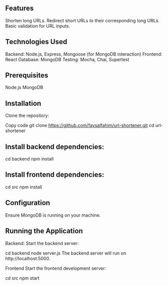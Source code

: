## Features

Shorten long URLs.
Redirect short URLs to their corresponding long URLs.
Basic validation for URL inputs.

## Technologies Used
Backend: Node.js, Express, Mongoose (for MongoDB interaction)
Frontend: React
Database: MongoDB
Testing: Mocha, Chai, Supertest

## Prerequisites
Node.js
MongoDB

## Installation
Clone the repository:

Copy code
git clone https://github.com/faysalfahim/url-shortener.git
cd url-shortener

## Install backend dependencies:

cd backend
npm install

## Install frontend dependencies:

cd src
npm install

## Configuration

Ensure MongoDB is running on your machine.

## Running the Application

Backend:
Start the backend server:

cd backend
node server.js
The backend server will run on http://localhost:5000.

Frontend
Start the frontend development server:

cd src
npm start
